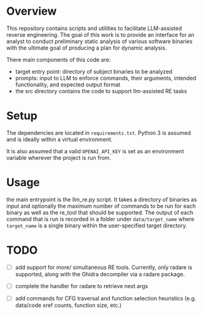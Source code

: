 # Overview

This repository contains scripts and utilities to facilitate LLM-assisted reverse engineering. The goal of this work is to provide an interface for an analyst to conduct preliminary static analysis of various software binaries with the ultimate goal of producing a plan for dynamic analysis.

There main components of this code are: 

- target entry point: directory of subject binaries to be analyzed
- prompts: input to LLM to enforce commands, their arguments, intended functionality, and expected output format
- the src directory contains the code to support llm-assisted RE tasks


# Setup

The dependencies are located in `requirements.txt`. Python 3 is assumed and is ideally within a virtual environment. 

It is also assumed that a valid `OPENAI_API_KEY` is set as an environment variable wherever the project is run from.


# Usage

the main entrypoint is the llm_re.py script. It takes a directory of binaries as input and optionally the maximum number of commands to be run for each binary as well as the re_tool that should be supported. The output of each command that is run is recorded in a folder under `data/target_name` where `target_name` is a single binary within the user-specified target directory.

# TODO

- [ ] add support for more/ simultaneous RE tools. Currently, only radare is supported, along with the Ghidra decompiler via a radare package. 

- [ ] complete the handler for radare to retrieve next args

- [ ] add commands for CFG traversal and function selection heuristics (e.g. data/code xref counts, function size, etc.)



